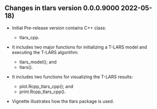 ## Changes in tlars version 0.0.0.9000 2022-05-18)

* Initial Pre-release version contains C++ class: 

	- tlars_cpp.

* It includes two major functions for initializing a T-LARS model and executing the T-LARS algorithm:

	- tlars_model(); and
	- tlars().

* It includes two functions for visualizing the T-LARS results:

	- plot.Rcpp_tlars_cpp(); and
	- print.Rcpp_tlars_cpp(). 
	
* Vignette illustrates how the tlars package is used.